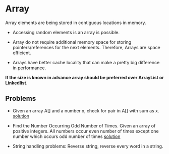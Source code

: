 # Array

Array elements are being stored in contiguous locations in memory.

- Accessing random elements is an array is possible.

- Array do not require additional memory space for storing pointers/references for the next elements.	Therefore, Arrays are space efficient.

- Arrays have better cache locality that can make a pretty big difference in performance.

**If the size is known in advance array should be preferred over ArrayList or Linkedlist.**

## Problems

- Given an array A[] and a number x, check for pair in A[] with sum as x. 
	[solution](./Array/PairSum.java)
	
- Find the Number Occurring Odd Number of Times. Given an array of positive integers. All numbers occur even number of times except one number which occurs odd number of times	[solution](./Array/OddOccurance.java)

- String handling problems: Reverse string, reverse every word in a string.

